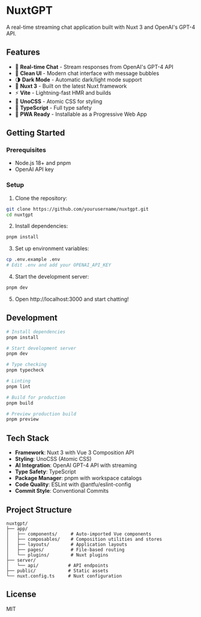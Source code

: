 # NuxtGPT

A real-time streaming chat application built with Nuxt 3 and OpenAI's GPT-4 API.

## Features

- 🤖 **Real-time Chat** - Stream responses from OpenAI's GPT-4 API
- 💬 **Clean UI** - Modern chat interface with message bubbles
- 🌗 **Dark Mode** - Automatic dark/light mode support
- 💚 **Nuxt 3** - Built on the latest Nuxt framework
- ⚡️ **Vite** - Lightning-fast HMR and builds
- 🎨 **UnoCSS** - Atomic CSS for styling
- 🦾 **TypeScript** - Full type safety
- 📲 **PWA Ready** - Installable as a Progressive Web App

## Getting Started

### Prerequisites

- Node.js 18+ and pnpm
- OpenAI API key

### Setup

1. Clone the repository:

```bash
git clone https://github.com/yourusername/nuxtgpt.git
cd nuxtgpt
```

2. Install dependencies:

```bash
pnpm install
```

3. Set up environment variables:

```bash
cp .env.example .env
# Edit .env and add your OPENAI_API_KEY
```

4. Start the development server:

```bash
pnpm dev
```

5. Open http://localhost:3000 and start chatting!

## Development

```bash
# Install dependencies
pnpm install

# Start development server
pnpm dev

# Type checking
pnpm typecheck

# Linting
pnpm lint

# Build for production
pnpm build

# Preview production build
pnpm preview
```

## Tech Stack

- **Framework**: Nuxt 3 with Vue 3 Composition API
- **Styling**: UnoCSS (Atomic CSS)
- **AI Integration**: OpenAI GPT-4 API with streaming
- **Type Safety**: TypeScript
- **Package Manager**: pnpm with workspace catalogs
- **Code Quality**: ESLint with @antfu/eslint-config
- **Commit Style**: Conventional Commits

## Project Structure

```
nuxtgpt/
├── app/
│   ├── components/     # Auto-imported Vue components
│   ├── composables/    # Composition utilities and stores
│   ├── layouts/        # Application layouts
│   ├── pages/          # File-based routing
│   └── plugins/        # Nuxt plugins
├── server/
│   └── api/           # API endpoints
├── public/            # Static assets
└── nuxt.config.ts     # Nuxt configuration
```

## License

MIT
